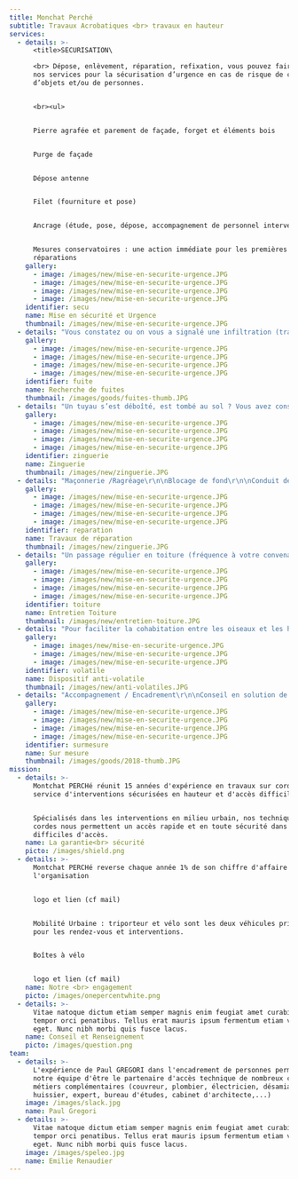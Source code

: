 ```yaml
---
title: Monchat Perché
subtitle: Travaux Acrobatiques <br> travaux en hauteur
services:
  - details: >-
      <title>SECURISATION\

      <br> Dépose, enlèvement, réparation, refixation, vous pouvez faire appel à
      nos services pour la sécurisation d’urgence en cas de risque de chute
      d’objets et/ou de personnes.


      <br><ul>


      Pierre agrafée et parement de façade, forget et éléments bois


      Purge de façade


      Dépose antenne


      Filet (fourniture et pose)


      Ancrage (étude, pose, dépose, accompagnement de personnel intervenant)


      Mesures conservatoires : une action immédiate pour les premières
      réparations
    gallery:
      - image: /images/new/mise-en-securite-urgence.JPG
      - image: /images/new/mise-en-securite-urgence.JPG
      - image: /images/new/mise-en-securite-urgence.JPG
      - image: /images/new/mise-en-securite-urgence.JPG
    identifier: secu
    name: Mise en sécurité et Urgence
    thumbnail: /images/new/mise-en-securite-urgence.JPG
  - details: "Vous constatez ou on vous a signalé une infiltration (trace, auréole, humidité) lors d’épisodes d’intempéries et vous avez besoin de déterminer l’origine des infiltrations ?\r\n\n\r\n\nSpécialistes de la recherche de fuite en toiture et façade, nos techniques de cordes nous permettent de vous proposer un état des lieux complets avec réalisation de mesures conservatoires immédiates.\r\n\n\r\n\nVous pouvez faire appel à notre équipe :\r\n\n\r\n\nArrosage et mise en eau\r\n\nRecherche de fuite avec traceur\r\n\nSondages destructifs\r\n\nHygrométrie\r\n\nRapport photos\r\n\nMesures conservatoires\r\n\nSolution temporaire immédiate puis pérenne avec devis complémentaire\r\n\nAveuglement fuite d’urgence"
    gallery:
      - image: /images/new/mise-en-securite-urgence.JPG
      - image: /images/new/mise-en-securite-urgence.JPG
      - image: /images/new/mise-en-securite-urgence.JPG
      - image: /images/new/mise-en-securite-urgence.JPG
    identifier: fuite
    name: Recherche de fuites
    thumbnail: /images/goods/fuites-thumb.JPG
  - details: "Un tuyau s’est déboîté, est tombé au sol ? Vous avez constaté un défaut sur les chéneaux , gouttières, ou vous constaté un ruissellement excessif des eaux pluviales ?\r\n\n\r\n\nNotre équipe est à votre service pour : \r\n\n\r\n\n<B>Zinguerie Verticale<B>\r\n\nColonne eau pluviale\r\n\nRemplacement partiel\r/Remplacement complet\r\n\nModification système évacuation extérieure\n\nBavette rejet d’eau/Profilé goutte d’eau\r\n\nCaisson volets roulants extérieurs\r/Lambrequin \r\n\n\r\n\n<B>Zinguerie Horizontale<B>\r\n\nHabillage/Réparation/de planche de rive\r\n\nChéneau\r/Gouttière\r/Abergement conduit cheminée\r\n\nNoquet/Redan et Noues\n\nCouvertine : protection tête de mur/boiseries/acrotère toiture\r\n\nFenêtre de toit\r - Ouvrant/dormant\r\n\nTrappe d’accès\r/Skydome/Coupole"
    gallery:
      - image: /images/new/mise-en-securite-urgence.JPG
      - image: /images/new/mise-en-securite-urgence.JPG
      - image: /images/new/mise-en-securite-urgence.JPG
      - image: /images/new/mise-en-securite-urgence.JPG
    identifier: zinguerie
    name: Zinguerie
    thumbnail: /images/new/zinguerie.JPG
  - details: "Maçonnerie /Ragréage\r\n\nBlocage de fond\r\n\nConduit de cheminée\r\n\nVerrière\r\n\nReprise partielle\r\n\nMesure conservatoire\r\n\nEtanchéité\r\n\n<B>Intervention d’urgence et/ou étude pour devis\r<B>"
    gallery:
      - image: /images/new/mise-en-securite-urgence.JPG
      - image: /images/new/mise-en-securite-urgence.JPG
      - image: /images/new/mise-en-securite-urgence.JPG
      - image: /images/new/mise-en-securite-urgence.JPG
    identifier: reparation
    name: Travaux de réparation
    thumbnail: /images/new/zinguerie.JPG
  - details: "Un passage régulier en toiture (fréquence à votre convenance) favorise le prolongement de bon état du bâti et limite le risque d’infiltrations, lié aux fuites par débordement ou obstruction des évacuation.\r\n\n\r\n\nToiture Terrasse\r\n\nToiture Graviers\r\n\nToiture Végétalisée\r\n\nToiture Tuiles\r\n\nNettoyage vitraux/verrière\r\n\n\r\n\nRédaction Rapport\r\n\nPhotos\r\n\nPréconisation\r\n\nRéparation\r\n\n\r\n\nContrat Annuel\r\n\nContrat Semestriel\r\n\nPonctuel"
    gallery:
      - image: /images/new/mise-en-securite-urgence.JPG
      - image: /images/new/mise-en-securite-urgence.JPG
      - image: /images/new/mise-en-securite-urgence.JPG
      - image: /images/new/mise-en-securite-urgence.JPG
    identifier: toiture
    name: Entretien Toiture
    thumbnail: /images/new/entretien-toiture.JPG
  - details: "Pour faciliter la cohabitation entre les oiseaux et les habitants, nous étudions leur \r\n\ncomportement sur site en fonction de la configuration du bâti et vous préconisons \r\n\nune, ou plusieurs solutions combinées :\r\n\n\r\n\nProtection du bâti\r\n\n\\- Filet débrayable ou fixe\r\n\n(balcon, cour intérieure, forget,..)\r\n\n\\-\tObturateur de tuile\r\n\n\r\n\nEffarouchement Pigeons \r\n\n\\-\tCoupelle\r\n\n\r\n\nAnti-perchement\r\n\n\r\n\n\\-\tVêture Pic"
    gallery:
      - image: images/new/mise-en-securite-urgence.JPG
      - image: /images/new/mise-en-securite-urgence.JPG
      - image: /images/new/mise-en-securite-urgence.JPG
    identifier: volatile
    name: Dispositif anti-volatile
    thumbnail: /images/new/anti-volatiles.JPG
  - details: "Accompagnement / Encadrement\r\n\nConseil en solution de sécurisation\r\n\nAncrage mécanique /scellement\r chimique\n\nEvénementiel\r\n\nSupport technique\r\n\nPatrimoine\r\n\nTravaux spéciaux\r\n\n\n\n\\>Contactez-nous !"
    gallery:
      - image: /images/new/mise-en-securite-urgence.JPG
      - image: /images/new/mise-en-securite-urgence.JPG
      - image: /images/new/mise-en-securite-urgence.JPG
      - image: /images/new/mise-en-securite-urgence.JPG
    identifier: surmesure
    name: Sur mesure
    thumbnail: /images/goods/2018-thumb.JPG
mission:
  - details: >-
      Montchat PERCHé réunit 15 années d'expérience en travaux sur cordes au
      service d'interventions sécurisées en hauteur et d'accès difficile, .


      Spécialisés dans les interventions en milieu urbain, nos techniques de
      cordes nous permettent un accès rapide et en toute sécurité dans les zones
      difficiles d'accès.
    name: La garantie<br> sécurité
    picto: /images/shield.png
  - details: >-
      Montchat PERCHé reverse chaque année 1% de son chiffre d'affaire à
      l'organisation 


      logo et lien (cf mail)


      Mobilité Urbaine : triporteur et vélo sont les deux véhicules privilégiés
      pour les rendez-vous et interventions.


      Boîtes à vélo


      logo et lien (cf mail)
    name: Notre <br> engagement
    picto: /images/onepercentwhite.png
  - details: >-
      Vitae natoque dictum etiam semper magnis enim feugiat amet curabitur
      tempor orci penatibus. Tellus erat mauris ipsum fermentum etiam vivamus
      eget. Nunc nibh morbi quis fusce lacus.
    name: Conseil et Renseignement
    picto: /images/question.png
team:
  - details: >-
      L'expérience de Paul GREGORI dans l'encadrement de personnes permet à
      notre équipe d'être le partenaire d'accès technique de nombreux corps de
      métiers complémentaires (couvreur, plombier, électricien, désamianteur,
      huissier, expert, bureau d'études, cabinet d'architecte,...)
    image: /images/slack.jpg
    name: Paul Gregori
  - details: >-
      Vitae natoque dictum etiam semper magnis enim feugiat amet curabitur
      tempor orci penatibus. Tellus erat mauris ipsum fermentum etiam vivamus
      eget. Nunc nibh morbi quis fusce lacus.
    image: /images/speleo.jpg
    name: Emilie Renaudier
---
```


